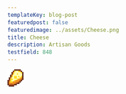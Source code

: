 ```yaml
---
templateKey: blog-post
featuredpost: false
featuredimage: ../assets/Cheese.png
title: Cheese
description: Artisan Goods
testfield: 848
---
```

![Cheese](../assets/Cheese.png)